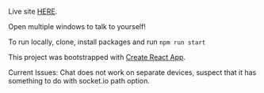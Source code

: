 Live site [HERE](https://tender-tesla-3a8ec9.netlify.com/).

Open multiple windows to talk to yourself!

To run locally, clone, install packages and run `npm run start`

This project was bootstrapped with [Create React App](https://github.com/facebook/create-react-app).

Current Issues: 
Chat does not work on separate devices, suspect that it has something to do with socket.io path option. 
